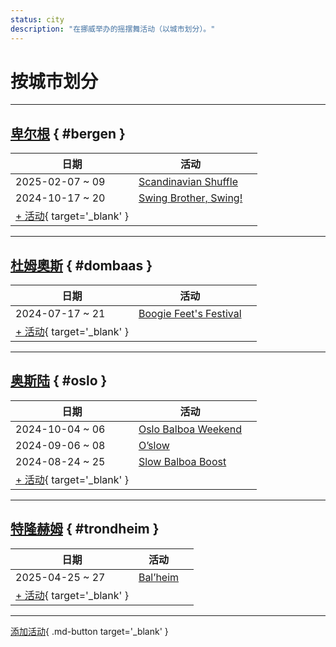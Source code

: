 ```yaml
---
status: city
description: "在挪威举办的摇摆舞活动（以城市划分）。"
---
```


# 按城市划分

---

## <a id=bergen></a>[卑尔根](#bergen) { #bergen }

| 日期 | 活动 | |
| --- | --- | --- |
| 2025-02-07 ~ 09 | [Scandinavian Shuffle](scandinavian-shuffle-2025.md) |  |
| 2024-10-17 ~ 20 | [Swing Brother, Swing!](swing-brother-swing-2024.md) |  |
| [+ 活动](https://github.com/swingdance/events/issues/new?assignees=&labels=add+event&projects=&template=02-add_entity.yml&title=%5B2024%2Fnb_NO%5D%20%3CName%3E&region=nb_NO&province=Bergen&city=Bergen&org_id=&date_starts=2024-&date_ends=2024-){ target='_blank' }

---

## <a id=dombaas></a>[杜姆奧斯](#dombaas) { #dombaas }

| 日期 | 活动 | |
| --- | --- | --- |
| 2024-07-17 ~ 21 | [Boogie Feet's Festival](boogie-feets-festival-2024.md) |  |
| [+ 活动](https://github.com/swingdance/events/issues/new?assignees=&labels=add+event&projects=&template=02-add_entity.yml&title=%5B2024%2Fnb_NO%5D%20%3CName%3E&region=nb_NO&province=Dombaas&city=Dombaas&org_id=&date_starts=2024-&date_ends=2024-){ target='_blank' }

---

## <a id=oslo></a>[奥斯陆](#oslo) { #oslo }

| 日期 | 活动 | |
| --- | --- | --- |
| 2024-10-04 ~ 06 | [Oslo Balboa Weekend](oslo-balboa-weekend-2024.md) |  |
| 2024-09-06 ~ 08 | [O’slow](o-slow-2024.md) |  |
| 2024-08-24 ~ 25 | [Slow Balboa Boost](slow-balboa-boost-2024.md) |  |
| [+ 活动](https://github.com/swingdance/events/issues/new?assignees=&labels=add+event&projects=&template=02-add_entity.yml&title=%5B2024%2Fnb_NO%5D%20%3CName%3E&region=nb_NO&province=Oslo&city=Oslo&org_id=&date_starts=2024-&date_ends=2024-){ target='_blank' }

---

## <a id=trondheim></a>[特隆赫姆](#trondheim) { #trondheim }

| 日期 | 活动 | |
| --- | --- | --- |
| 2025-04-25 ~ 27 | [Bal’heim](bal-heim-2025.md) |  |
| [+ 活动](https://github.com/swingdance/events/issues/new?assignees=&labels=add+event&projects=&template=02-add_entity.yml&title=%5B2024%2Fnb_NO%5D%20%3CName%3E&region=nb_NO&province=Trondheim&city=Trondheim&org_id=&date_starts=2024-&date_ends=2024-){ target='_blank' }

---

[添加活动](https://github.com/swingdance/events/issues/new?assignees=&labels=add+event&projects=&template=02-add_entity.yml&title=%5Bnb_NO%5D%20%3CName%3E&region=nb_NO&province=&city=&org_id=2024){ .md-button target='_blank' }
